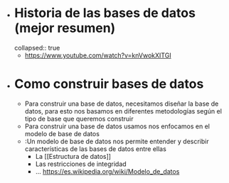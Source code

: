 - # Historia de las bases de datos  (mejor resumen)
  collapsed:: true
	- https://www.youtube.com/watch?v=knVwokXITGI
- # Como construir bases de datos
	- Para construir una base de datos, necesitamos diseñar la base de datos, para esto nos basamos en diferentes metodologías según el tipo de base que queremos construir
	- Para construir una base de datos usamos nos enfocamos en el modelo de base de datos
	- :Un modelo de base de datos nos permite entender y describir características de las bases de datos entre ellas
		- La [[Estructura de datos]]
		- Las restricciones de integridad
		- ... https://es.wikipedia.org/wiki/Modelo_de_datos
